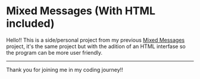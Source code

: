 # Mixed Messages (With HTML included)

Hello!! This is a side/personal project from my previous [Mixed Messages](https://github.com/JuanIsturiz/Mixed-Messages) project, it's the same project but with the adition of an HTML interfase so the program can be more user friendly.

---

Thank you for joining me in my coding journey!!